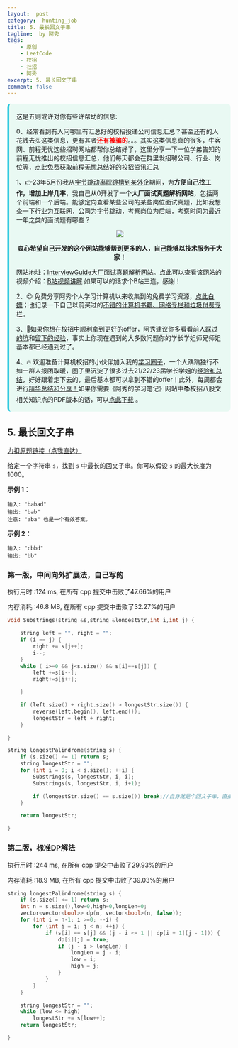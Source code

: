 ```yaml
---
layout:  post
category:  hunting_job
title: 5. 最长回文子串
tagline:  by 阿秀
tags:
    - 原创
    - LeetCode
    - 校招
    - 社招
    - 阿秀
excerpt: 5. 最长回文子串
comment: false
---
```






<div style="border-color: #24C6DC;
            background-color: #e9f9f3;         
            margin: 1rem 0;
        padding: .25rem 1rem;
        border-left-width: .3rem;
        border-left-style: solid;
        border-radius: .5rem;
        color: inherit;">
  <p>这是五则或许对你有些许帮助的信息:</p>
<p>0、经常看到有人问哪里有汇总好的校招投递公司信息汇总？甚至还有的人花钱去买这类信息，更有甚者<span style="font-weight:bold;color:red">还有被骗的</span>。。。其实这类信息真的很多，牛客网、前程无忧这些招聘网站都帮你总结好了，这里分享一下一位学弟告知的前程无忧推出的校招信息汇总，他们每天都会在群里发招聘公司、行业、岗位等，<a href="https://mp.weixin.qq.com/s/XVrkXg5P0Z7rWhDAWkJDWA" target="_blank">点此免费获取前程无忧总结好的校招资讯汇总</a></p>  <p>1、👉23年5月份我从<a style="text-decoration: underline" href="https://mp.weixin.qq.com/s/zKItpGwIkHKK4g2aOlL2rA" target="_blank">字节跳动离职跳槽到某外企</a>期间，为<span style="font-weight:bold">方便自己找工作，增加上岸几率</span>，我自己从0开发了一个<span style="font-weight:bold">大厂面试真题解析网站</span>，包括两个前端和一个后端。能够定向查看某些公司的某些岗位面试真题，比如我想查一下行业为互联网，公司为字节跳动，考察岗位为后端，考察时间为最近一年之类的面试题有哪些？
<div align="center">
  <a  style="text-decoration: underline" href="https://top.interviewguide.cn/" target="_blank">  <img src="http://oss.interviewguide.cn/img/202308091638172.png" style="zoom:100%;" /></a>
<p style="font-weight:bold">衷心希望自己开发的这个网站能够帮到更多的人，自己能够以技术服务于大家！</p>
</div>网站地址：<a style="text-decoration: underline" href="https://top.interviewguide.cn/" target="_blank">InterviewGuide大厂面试真题解析网站</a>。点此可以查看该网站的视频介绍：<a style="text-decoration: underline" href="https://www.bilibili.com/video/BV1f94y1C7BL" target="_blank">B站视频讲解</a>   如果可以的话求个B站三连，感谢！
  </p> 
  <p>2、😍
    免费分享阿秀个人学习计算机以来收集到的免费学习资源，<a style="text-decoration: underline" href="/notes/07-resources/01-free/01-introduce.html" target="_blank">点此白嫖</a>；也记录一下自己以前买过的<a style="text-decoration: underline" href="/notes/07-resources/02-precious.html" target="_blank">不错的计算机书籍、网络专栏和垃圾付费专栏</a>。
  </p>
  <p>3、🚀如果你想在校招中顺利拿到更好的offer，阿秀建议你多看看前人<a style="text-decoration: underline" href="https://www.yuque.com/tuobaaxiu/httmmc/npg1k81zeq4wfpyz" target="_blank">踩过的坑</a>和<a style="text-decoration: underline"  target="_blank" href="https://www.yuque.com/tuobaaxiu/httmmc/gge9ppd0mbu2d3dp">留下的经验</a>，事实上你现在遇到的大多数问题你的学长学姐师兄师姐基本都已经遇到过了。
  </p>
  <p>4、🔥 欢迎准备计算机校招的小伙伴加入我的<a  style="text-decoration: underline" href="https://www.yuque.com/tuobaaxiu/httmmc/xg0otqvc17wfx4u9" target="_blank">学习圈子</a>，一个人踽踽独行不如一群人报团取暖，圈子里沉淀了很多过去21/22/23届学长学姐的<a  style="text-decoration: underline" href="https://www.yuque.com/tuobaaxiu/httmmc/gge9ppd0mbu2d3dp" target="_blank">经验和总结</a>，好好跟着走下去的，最后基本都可以拿到不错的offer！此外，每周都会进行<a  style="text-decoration: underline" href="https://www.yuque.com/tuobaaxiu/httmmc/npg1k81zeq4wfpyz" target="_blank">精华总结和分享！</a>如果你需要《阿秀的学习笔记》网站中📚︎校招八股文相关知识点的PDF版本的话，可以<a style="text-decoration: underline" href="https://www.yuque.com/tuobaaxiu/httmmc/qs0yn66apvkzw0ps" target="_blank">点此下载</a> 。</p>   </div>




## 5. 最长回文子串

[力扣原题链接（点我直达）](https://leetcode-cn.com/problems/longest-palindromic-substring/)

给定一个字符串 `s`，找到 `s` 中最长的回文子串。你可以假设 `s` 的最大长度为 1000。

**示例 1：**

```
输入: "babad"
输出: "bab"
注意: "aba" 也是一个有效答案。
```

**示例 2：**

```
输入: "cbbd"
输出: "bb"
```





### 第一版，中间向外扩展法，自己写的

执行用时 :124 ms, 在所有 cpp 提交中击败了47.66%的用户

内存消耗 :46.8 MB, 在所有 cpp 提交中击败了32.27%的用户

```c++
void Substrings(string &s,string &longestStr,int i,int j) {

	string left = "", right = "";
	if (i == j) {
		right += s[j++];
		i--;
	}
	while ( i>=0 && j<s.size() && s[i]==s[j]) {
		left +=s[i--];
		right+=s[j++];

	}

	if (left.size() + right.size() > longestStr.size()) {
		reverse(left.begin(), left.end());
		longestStr = left + right;
	}

}

string longestPalindrome(string s) {
	if (s.size() <= 1) return s;
	string longestStr = "";
	for (int i = 0; i < s.size(); ++i) {
		Substrings(s, longestStr, i, i);
		Substrings(s, longestStr, i, i+1);

		if (longestStr.size() == s.size()) break;//自身就是个回文子串，直接break就行
	}

	return longestStr;

}
```

### 第二版，标准DP解法

执行用时 :244 ms, 在所有 cpp 提交中击败了29.93%的用户

内存消耗 :18.9 MB, 在所有 cpp 提交中击败了39.03%的用户

```c++
string longestPalindrome(string s) {
	if (s.size() <= 1) return s;
	int n = s.size(),low=0,high=0,longLen=0;
	vector<vector<bool>> dp(n, vector<bool>(n, false));
	for (int i = n-1; i >=0; --i) {
		for (int j = i; j < n; ++j) {
			if (s[i] == s[j] && (j - i <= 1 || dp[i + 1][j - 1])) {
				dp[i][j] = true;
				if (j - i > longLen) {
					longLen = j - i;
					low = i;
					high = j;
				}
			}
		}	
	}

	string longestStr = "";
	while (low <= high)
		longestStr += s[low++];
	return longestStr;

}
```

<p id="不同路径"></p>





<p id="三角形最小路径和"></p>





